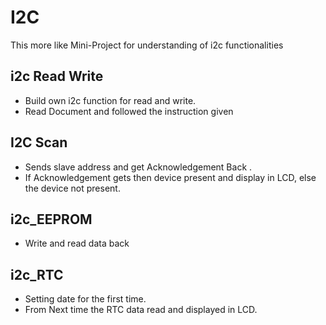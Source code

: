 # I2C
This more like Mini-Project for understanding of i2c functionalities 

## i2c Read Write
- Build own i2c function for read and write.
- Read Document and followed the instruction given

## I2C Scan
- Sends slave address and get Acknowledgement Back .
- If Acknowledgement gets then device present and display in LCD, else the device not present.

## i2c_EEPROM
- Write and read data back

## i2c_RTC
- Setting date for the first time.
- From Next time the RTC data read and displayed in LCD.

